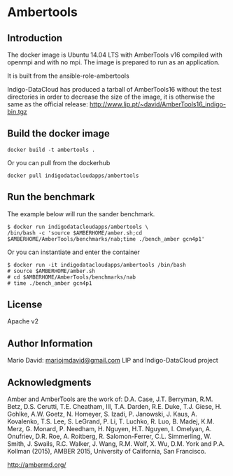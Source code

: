 # Ambertools

## Introduction
The docker image is Ubuntu 14.04 LTS with AmberTools v16 compiled with openmpi and with no mpi.
The image is prepared to run as an application.

It is built from the ansible-role-ambertools

Indigo-DataCloud has produced a tarball of AmberTools16 without the test directories
in order to decrease the size of the image, it is otherwise the same as the official
release: http://www.lip.pt/~david/AmberTools16_indigo-bin.tgz

## Build the docker image

```
docker build -t ambertools .
```

Or you can pull from the dockerhub

```
docker pull indigodatacloudapps/ambertools
```

## Run the benchmark

The example below will run the sander benchmark.

```
$ docker run indigodatacloudapps/ambertools \
/bin/bash -c 'source $AMBERHOME/amber.sh;cd $AMBERHOME/AmberTools/benchmarks/nab;time ./bench_amber gcn4p1'
```

Or you can instantiate and enter the container
```
$ docker run -it indigodatacloudapps/ambertools /bin/bash
# source $AMBERHOME/amber.sh
# cd $AMBERHOME/AmberTools/benchmarks/nab
# time ./bench_amber gcn4p1
```

License
-------

Apache v2

Author Information
------------------

Mario David: mariojmdavid@gmail.com
LIP and Indigo-DataCloud project

Acknowledgments
---------------
Amber and AmberTools are the work of:
D.A. Case, J.T. Berryman, R.M. Betz, D.S. Cerutti, T.E. Cheatham, III, T.A. Darden, R.E. Duke,
T.J. Giese, H. Gohlke, A.W. Goetz, N. Homeyer, S. Izadi, P. Janowski, J. Kaus, A. Kovalenko,
T.S. Lee, S. LeGrand, P. Li, T. Luchko, R. Luo, B. Madej, K.M. Merz, G. Monard, P. Needham,
H. Nguyen, H.T. Nguyen, I. Omelyan, A. Onufriev, D.R. Roe, A. Roitberg, R. Salomon-Ferrer,
C.L. Simmerling, W. Smith, J. Swails, R.C. Walker, J. Wang, R.M. Wolf, X. Wu, D.M. York and P.A. Kollman (2015),
AMBER 2015, University of California, San Francisco.

http://ambermd.org/
